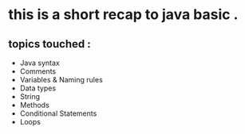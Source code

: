 # **this is a short recap to java basic .**

## __topics touched :__

- Java syntax
- Comments
- Variables & Naming rules
- Data types
- String
- Methods
- Conditional Statements
- Loops